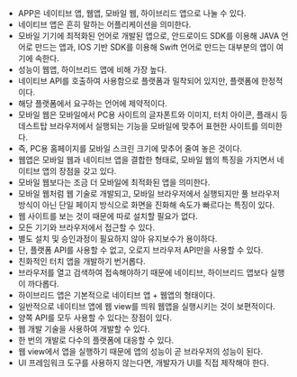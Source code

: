 - APP은 네이티브 앱, 웹앱, 모바일 웹, 하이브리드 앱으로 나눌 수 있다.
- 네이티브 앱은 흔히 말하는 어플리케이션을 의미한다.
- 모바일 기기에 최적화된 언어로 개발된 앱으로, 안드로이드 SDK를 이용해 JAVA 언어로 만드는 앱과, IOS 기반 SDK를 이용해 Swift 언어로 만드는 대부분의 앱이 여기에 속한다.
- 성능이 웹앱, 하이브리드 앱에 비해 가장 높다.
- 네이티브 API를 호출하여 사용함으로 플랫폼과 밀착되어 있지만, 플랫폼에 한정적이다.
- 해당 플랫폼에서 요구하는 언어에 제약적이다.
- 모바일 웹은 모바일에서 PC용 사이트의 글자폰트와 이미지, 터치 아이콘, 플래시 등 데스트탑 브라우저에서 실행되는 기능을 모바일에 맞추어 표현한 사이트를 의미한다.
- 즉, PC용 홈페이지를 모바일 스크린 크기에 맞추어 줄여 놓은 것이다.
- 웹앱은 모바일 웹과 네이티브 앱을 결합한 형태로, 모바일 웹의 특징을 가지면서 네이티브 앱의 장점을 갖고 있다.
- 모바일 웹보다는 조금 더 모바일에 최적화된 앱을 의미한다.
- 모바일 웹처럼 웹 기술로 개발되고, 모바일 브라우저에서 실행되지만 풀 브라우저 방식이 아닌 단일 페이지 방식으로 화면을 진화해 속도가 빠르다는 특징이 있다.
- 웹 사이트를 보는 것이 때문에 따로 설치할 필요가 없다.
- 모든 기기와 브라우저에서 접근할 수 있다.
- 별도 설치 및 승인과정이 필요하지 않아 유지보수가 용이하다.
- 단, 플랫폼 API를 사용할 수 없고, 오로지 브라우저 API만을 사용할 수 있다.
- 친화적인 터치 앱을 개발하기 번거롭다.
- 브라우저를 열고 검색하여 접속해야하기 때문에 네이티브, 하이브리드 앱보다 실행이 까다롭다.
- 하이브리드 앱은 기본적으로 네이티브 앱 + 웹앱의 형태이다.
- 일반적으로 네이티브 앱에 웹 view를 띄워 웹앱을 실행시키는 것이 보편적이다.
- 양쪽 API를 모두 사용할 수 있다는 장점이 있다.
- 웹 개발 기술을 사용하여 개발할 수 있다.
- 한 번의 개발로 다수의 플랫폼에 대응할 수 있다.
- 웹 view에서 앱을 실행하기 때문에 앱의 성능이 곧 브라우저의 성능이 된다.
- UI 프레임워크 도구를 사용하지 않는다면, 개발자가 UI를 직접 제작해야 한다.
